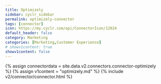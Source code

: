 ```yaml
---
title: Optimizely
sidebar: cyclr_sidebar
permalink: optimizely-connector
tags: [connector]
icon: https://my.cyclr.com/api/ConnectorIcon/12024
default_header: false
category: Marketing
categories: [Marketing,Customer Experience]
# showv1content: true
showv1content: false
---
```

{% assign connectordata = site.data.v2.connectors.connector-optimizely %}
{% assign v1content = "optimizely.md" %}
{% include v2/connector/connector.html %}	